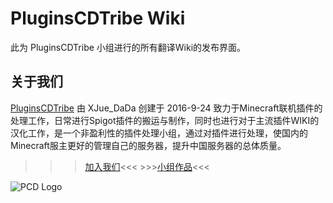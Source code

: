 # PluginsCDTribe Wiki

此为 PluginsCDTribe 小组进行的所有翻译Wiki的发布界面。

## 关于我们

[PluginsCDTribe](http://www.mcbbs.net/group-1330-1.html) 由 XJue_DaDa 创建于 2016-9-24 致力于Minecraft联机插件的处理工作，日常进行Spigot插件的搬运与制作，同时也进行对于主流插件WIKI的汉化工作，是一个非盈利性的插件处理小组，通过对插件进行处理，使国内的Minecraft服主更好的管理自己的服务器，提升中国服务器的总体质量。

>>>[加入我们](http://mcbbs.tvt.im/thread-679601-1-1.html)<<<  >>>[小组作品](http://www.mcbbs.net/thread-719076-1-1.html)<<<

![PCD Logo](https://i.loli.net/2017/08/12/598f08ebc66bc.jpg)